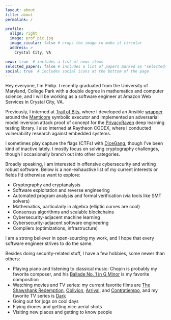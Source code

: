 ```yaml
---
layout: about
title: about
permalink: /

profile:
  align: right
  image: prof_pic.jpg
  image_cicular: false # crops the image to make it circular
  address: >
    Crystal City, VA

news: true  # includes a list of news items
selected_papers: false # includes a list of papers marked as "selected={true}"
social: true  # includes social icons at the bottom of the page
---
```


Hey everyone, I'm Philip.  I recently graduated from the University of Maryland, College Park with a double degree in mathematics and computer science, and I will be working as a software engineer at Amazon Web Services in Crystal City, VA.  

Previously, I interned at [Trail of Bits](https://www.trailofbits.com), where I developed an Ansible [wrapper](https://github.com/trailofbits/mc-ansible) around the [Manticore](https://github.com/trailofbits/manticore) symbolic executor and implemented an adversarial model inversion attack proof of concept for the [PrivacyRaven](https://github.com/trailofbits/PrivacyRaven) deep learning testing library.  I also interned at Raytheon CODEX, where I conducted vulnerability research against embedded systems.

I sometimes play capture the flags (CTFs) with [DiceGang](https://ctftime.org/team/109452/), though I've been kind of inactive lately.  I mostly focus on solving cryptography challenges, though I occasionally branch out into other categories.

Broadly speaking, I am interested in offensive cybersecurity and writing robust software.  Below is a non-exhaustive list of my current interests or fields I'd otherwise want to explore: 

* Cryptography and cryptanalysis
* Software exploitation and reverse engineering
* Automated program analysis and formal verification (via tools like SMT solvers)
* Mathematics, particularly in algebra (elliptic curves are cool)
* Consensus algorithms and scalable blockchains
* Cybersecurity-adjacent machine learning
* Cybersecurity-adjacent software engineering 
* Compilers (optimizations, infrastructure) 

I am a strong believer in open-sourcing my work, and I hope that every software engineer strives to do the same.

Besides doing security-related stuff, I have a few hobbies, some newer than others:

* Playing piano and listening to classical music: Chopin is probably my favorite composer, and his [Ballade No. 1 in G Minor](https://www.youtube.com/watch?v=nW5po_Z7YEs) is my favorite composition
* Watching movies and TV series: my current favorite films are [The Shawshank Redemption](https://www.imdb.com/title/tt0111161/), [Oblivion](https://www.imdb.com/title/tt1483013/), [Arrival](https://www.imdb.com/title/tt2543164/), and [Contratiempo](https://www.imdb.com/title/tt4857264/), and my favorite TV series is [Dark](https://www.imdb.com/title/tt5753856/)
* Going out for jogs on cool days
* Flying drones and getting nice aerial shots
* Visiting new places and getting to know people
